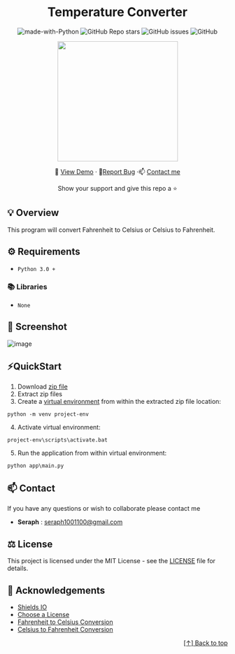 <div align="center" id="header"> 

# Temperature Converter

![made-with-Python](https://img.shields.io/badge/Python-black?&logo=python&logoColor=white&labelColor=grey&label=Built%20with&style=for-the-badge)
![GitHub Repo stars](https://img.shields.io/github/stars/seraph776/TemperatureConverter?style=for-the-badge)
![GitHub issues](https://img.shields.io/github/issues-raw/seraph776/TemperatureConverter?color=yellow&style=for-the-badge)
![GitHub](https://img.shields.io/github/license/seraph776/TemperatureConverter?style=for-the-badge)
 
<img src="https://user-images.githubusercontent.com/72005563/158036903-a8e615ce-f675-4a60-9d93-067d00651930.png" width="275"/>




🔎 [View Demo](https://github.com/seraph776/TemperatureConverter#header) · 🐛[Report Bug](https://github.com/seraph776/README-Template/issues) ·📫 [Contact me](https://github.com/seraph776/CodeCrypt776#contact)  
 
Show your support and give this repo a ⭐ 


</div>

## 💡️ Overview
This program will convert Fahrenheit to Celsius or Celsius to Fahrenheit. 




## ⚙️ Requirements

- `Python 3.0 +` 

### 📚 Libraries
- `None`




## 📸 Screenshot

![image](https://user-images.githubusercontent.com/72005563/158032125-6ad8a7ad-44d7-456c-a106-f6244c28f7f6.png)


## ⚡QuickStart

1. Download [zip file](https://github.com/seraph776/TemperatureConverter/archive/refs/heads/main.zip)
2. Extract zip files
3. Create a [virtual environment](https://docs.python.org/3/tutorial/venv.html) from within the extracted zip file location:
```
python -m venv project-env
```

4. Activate virtual environment:
```
project-env\scripts\activate.bat
```

5. Run the application from within virtual environment:
```
python app\main.py
```


## 📫 Contact

If you have any questions or wish to collaborate please contact me

- **Seraph** : [seraph1001100@gmail.com](mailto:seraph776@gmail.com)

## ⚖️ License

This project is licensed under the MIT License - see the [LICENSE](https://github.com/seraph776/TemperatureConverter/blob/main/LICENSE) file for details.


## 📢 Acknowledgements
- [Shields IO](https://shields.io/)
- [Choose a License](https://choosealicense.com/licenses/mit/)
- [Fahrenheit to Celsius Conversion](https://www.rapidtables.com/convert/temperature/fahrenheit-to-celsius.html)
- [Celsius to Fahrenheit Conversion](https://www.rapidtables.com/convert/temperature/celsius-to-fahrenheit.html)

<div align="right">

[[↑] Back to top](https://github.com/seraph776/TemperatureConverter#header)

</div>  
